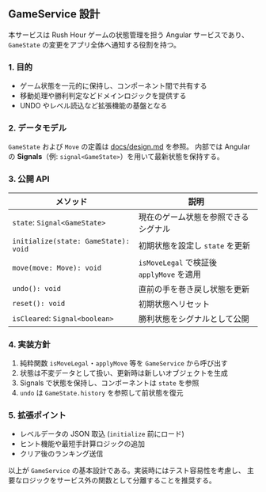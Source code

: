 ## GameService 設計

本サービスは Rush Hour ゲームの状態管理を担う Angular サービスであり、
`GameState` の変更をアプリ全体へ通知する役割を持つ。

### 1. 目的

- ゲーム状態を一元的に保持し、コンポーネント間で共有する
- 移動処理や勝利判定などドメインロジックを提供する
- UNDO やレベル読込など拡張機能の基盤となる

### 2. データモデル

`GameState` および `Move` の定義は [docs/design.md](../design.md) を参照。
内部では Angular の **Signals**（例: `signal<GameState>`）を用いて最新状態を保持する。

### 3. 公開 API

| メソッド                             | 説明                                      |
| ------------------------------------ | ----------------------------------------- |
| `state`: `Signal<GameState>`         | 現在のゲーム状態を参照できるシグナル      |
| `initialize(state: GameState): void` | 初期状態を設定し `state` を更新           |
| `move(move: Move): void`             | `isMoveLegal` で検証後 `applyMove` を適用 |
| `undo(): void`                       | 直前の手を巻き戻し状態を更新              |
| `reset(): void`                      | 初期状態へリセット                        |
| `isCleared`: `Signal<boolean>`       | 勝利状態をシグナルとして公開              |

### 4. 実装方針

1. 純粋関数 `isMoveLegal`・`applyMove` 等を `GameService` から呼び出す
2. 状態は不変データとして扱い、更新時は新しいオブジェクトを生成
3. Signals で状態を保持し、コンポーネントは `state` を参照
4. `undo` は `GameState.history` を参照して前状態を復元

### 5. 拡張ポイント

- レベルデータの JSON 取込 (`initialize` 前にロード)
- ヒント機能や最短手計算ロジックの追加
- クリア後のランキング送信

以上が `GameService` の基本設計である。実装時にはテスト容易性を考慮し、
主要なロジックをサービス外の関数として分離することを推奨する。
